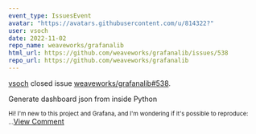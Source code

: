 ```yaml
---
event_type: IssuesEvent
avatar: "https://avatars.githubusercontent.com/u/814322?"
user: vsoch
date: 2022-11-02
repo_name: weaveworks/grafanalib
html_url: https://github.com/weaveworks/grafanalib/issues/538
repo_url: https://github.com/weaveworks/grafanalib
---
```


<a href='https://github.com/vsoch' target='_blank'>vsoch</a> closed issue <a href='https://github.com/weaveworks/grafanalib/issues/538' target='_blank'>weaveworks/grafanalib#538</a>.

<p>Generate dashboard json from inside Python</p><small>Hi! I'm new to this project and Grafana, and I'm wondering if it's possible to reproduce:...</small><a href='https://github.com/weaveworks/grafanalib/issues/538' target='_blank'>View Comment</a>